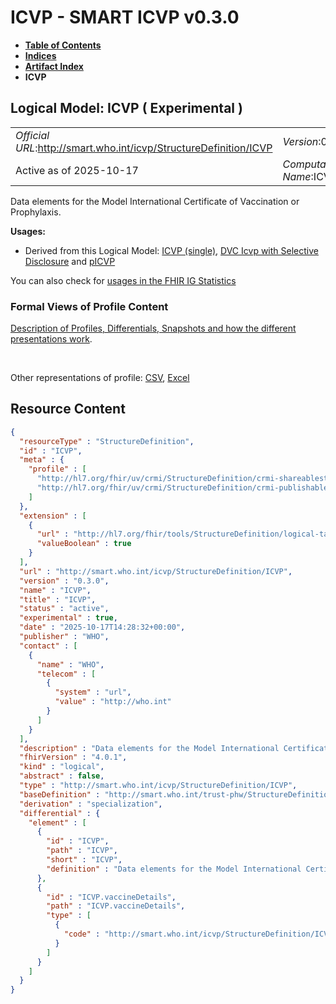 # ICVP - SMART ICVP v0.3.0

* [**Table of Contents**](toc.md)
* [**Indices**](indices.md)
* [**Artifact Index**](artifacts.md)
* **ICVP**

## Logical Model: ICVP ( Experimental ) 

| | |
| :--- | :--- |
| *Official URL*:http://smart.who.int/icvp/StructureDefinition/ICVP | *Version*:0.3.0 |
| Active as of 2025-10-17 | *Computable Name*:ICVP |

 
Data elements for the Model International Certificate of Vaccination or Prophylaxis. 

**Usages:**

* Derived from this Logical Model: [ICVP (single)](StructureDefinition-ICVPEvent.md), [DVC Icvp with Selective Disclosure](StructureDefinition-ICVPSD.md) and [pICVP](StructureDefinition-pICVP.md)

You can also check for [usages in the FHIR IG Statistics](https://packages2.fhir.org/xig/smart.who.int.icvp|current/StructureDefinition/ICVP)

### Formal Views of Profile Content

 [Description of Profiles, Differentials, Snapshots and how the different presentations work](http://build.fhir.org/ig/FHIR/ig-guidance/readingIgs.html#structure-definitions). 

 

Other representations of profile: [CSV](StructureDefinition-ICVP.csv), [Excel](StructureDefinition-ICVP.xlsx) 



## Resource Content

```json
{
  "resourceType" : "StructureDefinition",
  "id" : "ICVP",
  "meta" : {
    "profile" : [
      "http://hl7.org/fhir/uv/crmi/StructureDefinition/crmi-shareablestructuredefinition",
      "http://hl7.org/fhir/uv/crmi/StructureDefinition/crmi-publishablestructuredefinition"
    ]
  },
  "extension" : [
    {
      "url" : "http://hl7.org/fhir/tools/StructureDefinition/logical-target",
      "valueBoolean" : true
    }
  ],
  "url" : "http://smart.who.int/icvp/StructureDefinition/ICVP",
  "version" : "0.3.0",
  "name" : "ICVP",
  "title" : "ICVP",
  "status" : "active",
  "experimental" : true,
  "date" : "2025-10-17T14:28:32+00:00",
  "publisher" : "WHO",
  "contact" : [
    {
      "name" : "WHO",
      "telecom" : [
        {
          "system" : "url",
          "value" : "http://who.int"
        }
      ]
    }
  ],
  "description" : "Data elements for the Model International Certificate of Vaccination or Prophylaxis.",
  "fhirVersion" : "4.0.1",
  "kind" : "logical",
  "abstract" : false,
  "type" : "http://smart.who.int/icvp/StructureDefinition/ICVP",
  "baseDefinition" : "http://smart.who.int/trust-phw/StructureDefinition/PreQualDVC",
  "derivation" : "specialization",
  "differential" : {
    "element" : [
      {
        "id" : "ICVP",
        "path" : "ICVP",
        "short" : "ICVP",
        "definition" : "Data elements for the Model International Certificate of Vaccination or Prophylaxis."
      },
      {
        "id" : "ICVP.vaccineDetails",
        "path" : "ICVP.vaccineDetails",
        "type" : [
          {
            "code" : "http://smart.who.int/icvp/StructureDefinition/ICVPVaccineDetails"
          }
        ]
      }
    ]
  }
}

```
